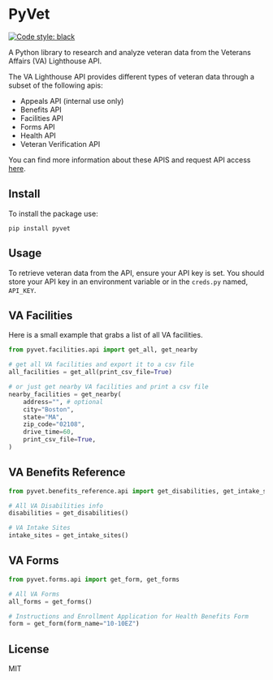 # PyVet
[![Code style: black](https://img.shields.io/badge/code%20style-black-000000.svg)](https://github.com/psf/black)

A Python library to research and analyze veteran data from the Veterans Affairs (VA) Lighthouse API.

The VA Lighthouse API provides different types of veteran data through a subset of the following
apis:

-  Appeals API (internal use only)
-  Benefits API
-  Facilities API
-  Forms API
-  Health API
-  Veteran Verification API

You can find more information about these APIS and request API access [here](https://developer.va.gov/explore/).

## Install
To install the package use:
```shell
pip install pyvet
```

## Usage
To retrieve veteran data from the API, ensure your API key is set.
You should store your API key in an environment variable or in the `creds.py` named, `API_KEY`.

## VA Facilities
Here is a small example that grabs a list of all VA facilities.
```python
from pyvet.facilities.api import get_all, get_nearby

# get all VA facilities and export it to a csv file
all_facilities = get_all(print_csv_file=True)

# or just get nearby VA facilities and print a csv file
nearby_facilities = get_nearby(
    address="", # optional
    city="Boston",
    state="MA",
    zip_code="02108",
    drive_time=60,
    print_csv_file=True,
)
```
## VA Benefits Reference
```python
from pyvet.benefits_reference.api import get_disabilities, get_intake_sites

# All VA Disabilities info
disabilities = get_disabilities()

# VA Intake Sites
intake_sites = get_intake_sites()

```

## VA Forms
```python
from pyvet.forms.api import get_form, get_forms

# All VA Forms
all_forms = get_forms()

# Instructions and Enrollment Application for Health Benefits Form
form = get_form(form_name="10-10EZ")

```

## License
MIT
